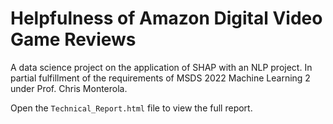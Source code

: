 # Helpfulness of Amazon Digital Video Game Reviews

A data science project on the application of SHAP with an NLP project. In partial fulfillment of the requirements of MSDS 2022 Machine Learning 2 under Prof. Chris Monterola.

Open the `Technical_Report.html` file to view the full report.
